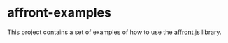 # affront-examples

This project contains a set of examples of how to use the [affront.js](https://github.com/kmati/affront) library.
